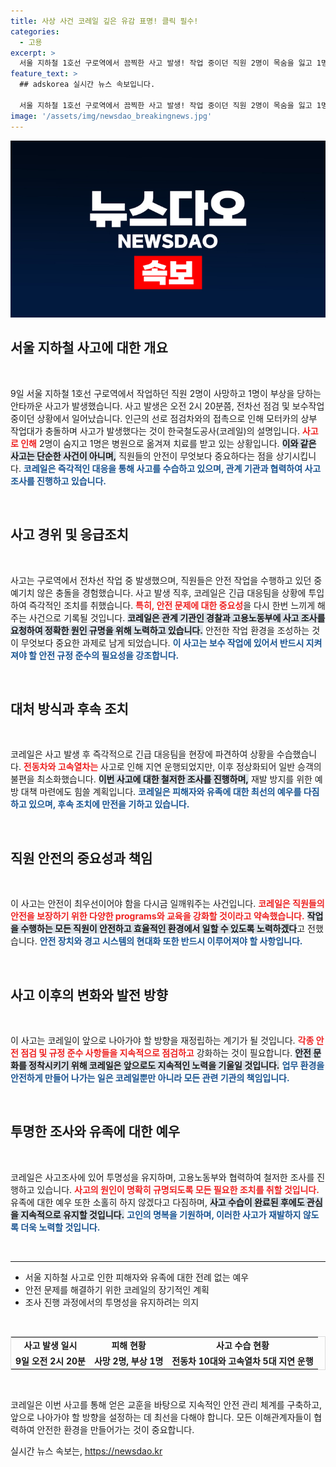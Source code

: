 ```yaml
---
title: 사상 사건 코레일 깊은 유감 표명! 클릭 필수!
categories:
  - 고용
excerpt: >
  서울 지하철 1호선 구로역에서 끔찍한 사고 발생! 작업 중이던 직원 2명이 목숨을 잃고 1명이 다쳤습니다. 사고 원인과 피해자에 대한 긴급 조사가 진행 중입니다. 과연 우리는 안전을 어떻게 지킬 수 있을까요?
feature_text: >
  ## adskorea 실시간 뉴스 속보입니다.

  서울 지하철 1호선 구로역에서 끔찍한 사고 발생! 작업 중이던 직원 2명이 목숨을 잃고 1명이 다쳤습니다. 사고 원인과 피해자에 대한 긴급 조사가 진행 중입니다. 과연 우리는 안전을 어떻게 지킬 수 있을까요?
image: '/assets/img/newsdao_breakingnews.jpg'
---
```


<p><img src="/assets/img/newsdao_breakingnews.jpg" alt="adskorea 속보" /></p>

<h2 data-ke-size="size26">서울 지하철 사고에 대한 개요</h2>

<p data-ke-size="size16">&nbsp;</p>

<p>9일 서울 지하철 1호선 구로역에서 작업하던 직원 2명이 사망하고 1명이 부상을 당하는 안타까운 사고가 발생했습니다. 사고 발생은 오전 2시 20분쯤, 전차선 점검 및 보수작업 중이던 상황에서 일어났습니다. 인근의 선로 점검차와의 접촉으로 인해 모터카의 상부 작업대가 충돌하며 사고가 발생했다는 것이 한국철도공사(코레일)의 설명입니다. <b><span style="color: #ee2323;">사고로 인해</span></b> 2명이 숨지고 1명은 병원으로 옮겨져 치료를 받고 있는 상황입니다. <b><span style="background-color: #21538527;">이와 같은 사고는 단순한 사건이 아니며,</span></b> 직원들의 안전이 무엇보다 중요하다는 점을 상기시킵니다. <b><span style="color: #1a5490;">코레일은 즉각적인 대응을 통해 사고를 수습하고 있으며, 관계 기관과 협력하여 사고 조사를 진행하고 있습니다.</span></b></p>

<p data-ke-size="size16">&nbsp;</p>

<h2 data-ke-size="size26">사고 경위 및 응급조치</h2>

<p data-ke-size="size16">&nbsp;</p>

<p>사고는 구로역에서 전차선 작업 중 발생했으며, 직원들은 안전 작업을 수행하고 있던 중 예기치 않은 충돌을 경험했습니다. 사고 발생 직후, 코레일은 긴급 대응팀을 상황에 투입하여 즉각적인 조치를 취했습니다. <b><span style="color: #ee2323;">특히, 안전 문제에 대한 중요성</span></b>을 다시 한번 느끼게 해주는 사건으로 기록될 것입니다. <b><span style="background-color: #21538527;">코레일은 관계 기관인 경찰과 고용노동부에 사고 조사를 요청하여 정확한 원인 규명을 위해 노력하고 있습니다.</span></b> 안전한 작업 환경을 조성하는 것이 무엇보다 중요한 과제로 남게 되었습니다. <b><span style="color: #1a5490;">이 사고는 보수 작업에 있어서 반드시 지켜져야 할 안전 규정 준수의 필요성을 강조합니다.</span></b></p>

<p data-ke-size="size16">&nbsp;</p>

<h2 data-ke-size="size26">대처 방식과 후속 조치</h2>

<p data-ke-size="size16">&nbsp;</p>

<p>코레일은 사고 발생 후 즉각적으로 긴급 대응팀을 현장에 파견하여 상황을 수습했습니다. <b><span style="color: #ee2323;">전동차와 고속열차는</span></b> 사고로 인해 지연 운행되었지만, 이후 정상화되어 일반 승객의 불편을 최소화했습니다. <b><span style="background-color: #21538527;">이번 사고에 대한 철저한 조사를 진행하며,</span></b> 재발 방지를 위한 예방 대책 마련에도 힘쓸 계획입니다. <b><span style="color: #1a5490;">코레일은 피해자와 유족에 대한 최선의 예우를 다짐하고 있으며, 후속 조치에 만전을 기하고 있습니다.</span></b></p>

<p data-ke-size="size16">&nbsp;</p>

<h2 data-ke-size="size26">직원 안전의 중요성과 책임</h2>

<p data-ke-size="size16">&nbsp;</p>

<p>이 사고는 안전이 최우선이어야 함을 다시금 일깨워주는 사건입니다. <b><span style="color: #ee2323;">코레일은 직원들의 안전을 보장하기 위한 다양한 programs와 교육을 강화할 것이라고 약속했습니다.</span></b> <b><span style="background-color: #21538527;">작업을 수행하는 모든 직원이 안전하고 효율적인 환경에서 일할 수 있도록 노력하겠다</span></b>고 전했습니다. <b><span style="color: #1a5490;">안전 장치와 경고 시스템의 현대화 또한 반드시 이루어져야 할 사항입니다.</span></b> </p>

<p data-ke-size="size16">&nbsp;</p>

<h2 data-ke-size="size26">사고 이후의 변화와 발전 방향</h2>

<p data-ke-size="size16">&nbsp;</p>

<p>이 사고는 코레일이 앞으로 나아가야 할 방향을 재정립하는 계기가 될 것입니다. <b><span style="color: #ee2323;">각종 안전 점검 및 규정 준수 사항들을 지속적으로 점검하고</span></b> 강화하는 것이 필요합니다. <b><span style="background-color: #21538527;">안전 문화를 정착시키기 위해 코레일은 앞으로도 지속적인 노력을 기울일 것입니다.</span></b> <b><span style="color: #1a5490;">업무 환경을 안전하게 만들어 나가는 일은 코레일뿐만 아니라 모든 관련 기관의 책임입니다.</span></b></p>

<p data-ke-size="size16">&nbsp;</p>

<h2 data-ke-size="size26">투명한 조사와 유족에 대한 예우</h2>

<p data-ke-size="size16">&nbsp;</p>

<p>코레일은 사고조사에 있어 투명성을 유지하며, 고용노동부와 협력하여 철저한 조사를 진행하고 있습니다. <b><span style="color: #ee2323;">사고의 원인이 명확히 규명되도록 모든 필요한 조치를 취할 것입니다.</span></b> 유족에 대한 예우 또한 소홀히 하지 않겠다고 다짐하며, <b><span style="background-color: #21538527;">사고 수습이 완료된 후에도 관심을 지속적으로 유지할 것입니다.</span></b> <b><span style="color: #1a5490;">고인의 명복을 기원하며, 이러한 사고가 재발하지 않도록 더욱 노력할 것입니다.</span></b></p>

<p data-ke-size="size16">&nbsp;</p>

<hr />

<ul>
    <li>서울 지하철 사고로 인한 피해자와 유족에 대한 전례 없는 예우</li>
    <li>안전 문제를 해결하기 위한 코레일의 장기적인 계획</li>
    <li>조사 진행 과정에서의 투명성을 유지하려는 의지</li>
</ul>

<p data-ke-size="size16">&nbsp;</p>

<table style="width: 100%; border: 1px solid #dddddd;">
    <tr>
        <td style="text-align: center; height: 17px;"><b>사고 발생 일시</b></td>
        <td style="text-align: center; height: 17px;"><b>피해 현황</b></td>
        <td style="text-align: center; height: 17px;"><b>사고 수습 현황</b></td>
    </tr>
    <tr>
        <td style="text-align: center; height: 17px;"><b>9일 오전 2시 20분</b></td>
        <td style="text-align: center; height: 17px;"><b>사망 2명, 부상 1명</b></td>
        <td style="text-align: center; height: 17px;"><b>전동차 10대와 고속열차 5대 지연 운행</b></td>
    </tr>
</table>

<p data-ke-size="size16">&nbsp;</p> 

<p>코레일은 이번 사고를 통해 얻은 교훈을 바탕으로 지속적인 안전 관리 체계를 구축하고, 앞으로 나아가야 할 방향을 설정하는 데 최선을 다해야 합니다. 모든 이해관계자들이 협력하여 안전한 환경을 만들어가는 것이 중요합니다.</p>
실시간 뉴스 속보는, <a href="https://newsdao.kr" rel="dofollow">https://newsdao.kr</a>


